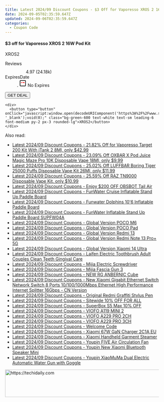 ```yaml
---
title: Latest 2024/09 Discount Coupons - $3 Off for Vaporesso XROS 2 16W Pod Kit
date: 2024-09-05T02:35:59.647Z
updated: 2024-09-06T02:35:59.647Z
categories:
  - Coupon Code
---
```



<div class="max-w-4xl mx-auto grid grid-cols-1 lg:max-w-5xl lg:gap-x-20 lg:grid-cols-2">
  <div class="relative p-3 col-start-1 row-start-1 flex flex-col-reverse rounded-lg bg-gradient-to-t from-black/75 via-black/0 sm:bg-none sm:row-start-2 sm:p-0 lg:row-start-1">
    <h4 class="mt-1 text-lg font-semibold text-white sm:text-slate-900 md:text-2xl dark:sm:text-white">$3 off for Vaporesso XROS 2 16W Pod Kit</h4>
    <p class="text-sm leading-4 font-medium text-white sm:text-slate-500 dark:sm:text-slate-400">XROS2</p>
  </div>
  
  <div class="col-start-1 col-end-3 row-start-1 grid gap-4 sm:mb-6 sm:grid-cols-4 lg:col-start-2 lg:row-span-6 lg:row-end-6 lg:mb-0 lg:gap-6">
    
  </div>
  <dl class="row-start-2 mt-4 flex items-center text-xs font-medium sm:row-start-3 sm:mt-1 md:mt-2.5 lg:row-start-2">
    <dt class="sr-only">Reviews</dt>
    <dd class="flex items-center text-indigo-600 dark:text-indigo-400">
      <svg width="24" height="24" fill="none" aria-hidden="true" class="mr-1 stroke-current dark:stroke-indigo-500">
        <path d="m12 5 2 5h5l-4 4 2.103 5L12 16l-5.103 3L9 14l-4-4h5l2-5Z" stroke-width="2" stroke-linecap="round" stroke-linejoin="round" />
      </svg>
      <span>4.97 <span class="font-normal text-slate-400">(24.18k)</span></span>
    </dd>
    <dt class="sr-only">ExpiresDate</dt>
    <dd class="flex items-center">
      <svg width="2" height="2" aria-hidden="true" fill="currentColor" class="mx-3 text-slate-300">
        <circle cx="1" cy="1" r="1" />
      </svg>
      <svg width="24" height="24" viewBox="0 0 24 24" fill="none" stroke="currentColor" stroke-width="2">
        <rect x="3" y="3" width="18" height="18" rx="2" fill="#fff" />
        <path d="M6 10L18 10" stroke="red" stroke-width="2" fill="none" />
        <path d="M10 6L10 18" stroke="#fff" stroke-width="2" fill="none" />
      </svg>
      No Expires    </dd>
  </dl>
  <div class="col-start-1 row-start-3 mt-4 self-center sm:col-start-2 sm:row-span-2 sm:row-start-2 sm:mt-0 lg:col-start-1 lg:row-start-3 lg:row-end-4 lg:mt-6">
    <button type="button" onClick="javascript:window.open(decodeURIComponent('https%3A%2F%2Fwww.shareasale.com%2Fu.cfm%3Fd%3D1107707%26m%3D59344%26u%3D4338022'), '_blank');void(0);" class="rounded-lg bg-red-600 px-3 py-2 text-sm font-medium leading-6 text-white">GET DEAL</button>
  </div>
  <p class="col-start-1 mt-4 text-sm leading-6 sm:col-span-2 lg:col-span-1 lg:row-start-4 lg:mt-6 dark:text-slate-400">
   
    <div>
      <button type="button" onClick="javascript:window.open(decodeURIComponent('https%3A%2F%2Fwww.shareasale.com%2Fu.cfm%3Fd%3D1107707%26m%3D59344%26u%3D4338022'), '_blank');void(0);" class="bg-green-600 text-white text-sm leading-6 font-medium py-2 px-3 rounded-lg">XROS2</button>
    </div>
  </p>
</div>
<span class="atpl-alsoreadstyle">Also read:</span>
<div><ul>
<li><a href="https://coupons.techidaily.com/coupon-1037527-share-90958-sale/"><u>Latest 2024/09 Discount Coupons - 21.82% Off for Vaporesso Target 200 Kit With iTank 2 8Ml, only $42.99</u></a></li>
<li><a href="https://coupons.techidaily.com/coupon-1080593-share-90958-sale/"><u>Latest 2024/09 Discount Coupons - 23.09% Off OXBAR X Pod Juice Magic Maze Pro 10K Disposable Vape 18Ml, only $9.99</u></a></li>
<li><a href="https://coupons.techidaily.com/coupon-1104218-share-90958-sale/"><u>Latest 2024/09 Discount Coupons - 25.02% Off LUFFBAR Boring Tiger 25000 Puffs Disposable Vape Kit 26Ml, only $11.99</u></a></li>
<li><a href="https://coupons.techidaily.com/coupon-1064926-share-90958-sale/"><u>Latest 2024/09 Discount Coupons - 25.59% Off RAZ TN9000 Disposable Vape Kit, only $10.99</u></a></li>
<li><a href="https://coupons.techidaily.com/coupon-1104829-share-114666-sale/"><u>Latest 2024/09 Discount Coupons - Enjoy $200 OFF OBSBOT Tail Air</u></a></li>
<li><a href="https://coupons.techidaily.com/coupon-1117845-share-97331-sale/"><u>Latest 2024/09 Discount Coupons - FunWater Cruise Inflatable Stand Up Paddle Board</u></a></li>
<li><a href="https://coupons.techidaily.com/coupon-1117847-share-97331-sale/"><u>Latest 2024/09 Discount Coupons - Funwater Dolphins 10'6  Inflatable Paddle Board</u></a></li>
<li><a href="https://coupons.techidaily.com/coupon-1117846-share-97331-sale/"><u>Latest 2024/09 Discount Coupons - FunWater Inflatable Stand Up Paddle Board SUPFW04A</u></a></li>
<li><a href="https://coupons.techidaily.com/coupon-1117843-share-97331-sale/"><u>Latest 2024/09 Discount Coupons - Global Version POCO M6</u></a></li>
<li><a href="https://coupons.techidaily.com/coupon-1117851-share-97331-sale/"><u>Latest 2024/09 Discount Coupons - Global Version POCO Pad</u></a></li>
<li><a href="https://coupons.techidaily.com/coupon-1117835-share-97331-sale/"><u>Latest 2024/09 Discount Coupons - Global Version Redmi 13</u></a></li>
<li><a href="https://coupons.techidaily.com/coupon-1117849-share-97331-sale/"><u>Latest 2024/09 Discount Coupons - Global Version Redmi Note 13 Pro+ 5G</u></a></li>
<li><a href="https://coupons.techidaily.com/coupon-1117850-share-97331-sale/"><u>Latest 2024/09 Discount Coupons - Global Version Xiaomi 14 Ultra</u></a></li>
<li><a href="https://coupons.techidaily.com/coupon-1117837-share-97331-sale/"><u>Latest 2024/09 Discount Coupons - Laifen Electric Toothbrush Adult Couples Clean Teeth Gingival Care</u></a></li>
<li><a href="https://coupons.techidaily.com/coupon-1117842-share-97331-sale/"><u>Latest 2024/09 Discount Coupons - Mijia Electric Screwdriver</u></a></li>
<li><a href="https://coupons.techidaily.com/coupon-1117839-share-97331-sale/"><u>Latest 2024/09 Discount Coupons - Mijia Fascia Gun 3</u></a></li>
<li><a href="https://coupons.techidaily.com/coupon-1117848-share-97331-sale/"><u>Latest 2024/09 Discount Coupons - NEW RG ANBERNIC Cube</u></a></li>
<li><a href="https://coupons.techidaily.com/coupon-1117841-share-97331-sale/"><u>Latest 2024/09 Discount Coupons - New Xiaomi Gigabit Ethernet Switch Network Switch 8 Ports 10/100/1000Mbps Ethernet High Performance Internet Splitter 16Gbps - CN Version</u></a></li>
<li><a href="https://coupons.techidaily.com/coupon-1117844-share-97331-sale/"><u>Latest 2024/09 Discount Coupons - Original Redmi Graffiti Stylus Pen</u></a></li>
<li><a href="https://coupons.techidaily.com/coupon-1116356-share-156155-sale/"><u>Latest 2024/09 Discount Coupons - Sitewide 10%  OFF FOR ALL</u></a></li>
<li><a href="https://coupons.techidaily.com/coupon-1116765-share-155620-sale/"><u>Latest 2024/09 Discount Coupons - SuperBox S5 Max 10% OFF</u></a></li>
<li><a href="https://coupons.techidaily.com/coupon-1117832-share-97331-sale/"><u>Latest 2024/09 Discount Coupons - VIOFO A119 MINI 2</u></a></li>
<li><a href="https://coupons.techidaily.com/coupon-1117834-share-97331-sale/"><u>Latest 2024/09 Discount Coupons - VIOFO A229 PRO 2CH</u></a></li>
<li><a href="https://coupons.techidaily.com/coupon-1117833-share-97331-sale/"><u>Latest 2024/09 Discount Coupons - VIOFO A229 PRO 3CH</u></a></li>
<li><a href="https://coupons.techidaily.com/coupon-1111558-share-154268-sale/"><u>Latest 2024/09 Discount Coupons - Welcome Code</u></a></li>
<li><a href="https://coupons.techidaily.com/coupon-1117830-share-97331-sale/"><u>Latest 2024/09 Discount Coupons - Xiaomi 67W GaN Charger 2C1A EU</u></a></li>
<li><a href="https://coupons.techidaily.com/coupon-1117831-share-97331-sale/"><u>Latest 2024/09 Discount Coupons - Xiaomi Handheld Garment Steamer</u></a></li>
<li><a href="https://coupons.techidaily.com/coupon-1117840-share-97331-sale/"><u>Latest 2024/09 Discount Coupons - Youpin FIVE Air Circulation Fan</u></a></li>
<li><a href="https://coupons.techidaily.com/coupon-1117836-share-97331-sale/"><u>Latest 2024/09 Discount Coupons - Youpin New Xiaomi Bluetooth Speaker Mini</u></a></li>
<li><a href="https://coupons.techidaily.com/coupon-1117838-share-97331-sale/"><u>Latest 2024/09 Discount Coupons - Youpin XiaoMuMa Dual Electric Automatic Water Gun with Goggle</u></a></li>
</ul></div>

<ins class="adsbygoogle"
      style="display:block"
      data-ad-client="ca-pub-7571918770474297"
      data-ad-slot="8358498916"
      data-ad-format="auto"
      data-full-width-responsive="true"></ins>
<!-- affiliate ads begin -->
<a href="https://aligracehair.sjv.io/c/5597632/2080317/19272" target="_top" id="2080317">
  <img src="//a.impactradius-go.com/display-ad/19272-2080317" border="0" alt="https://techidaily.com" width="728" height="90"/>
</a>
<img height="0" width="0" src="https://aligracehair.sjv.io/i/5597632/2080317/19272" style="position:absolute;visibility:hidden;" border="0" />
<!-- affiliate ads end -->